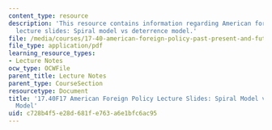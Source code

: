 ```yaml
---
content_type: resource
description: 'This resource contains information regarding American foreign policy
  lecture slides: Spiral model vs deterrence model.'
file: /media/courses/17-40-american-foreign-policy-past-present-and-future-fall-2017/c728b4f5e28d681fe763a6e1bfc6ac95_MIT17_40F17_SpiralVsDetern.pdf
file_type: application/pdf
learning_resource_types:
- Lecture Notes
ocw_type: OCWFile
parent_title: Lecture Notes
parent_type: CourseSection
resourcetype: Document
title: '17.40F17 American Foreign Policy Lecture Slides: Spiral Model vs Deterrence
  Model'
uid: c728b4f5-e28d-681f-e763-a6e1bfc6ac95
---
```

